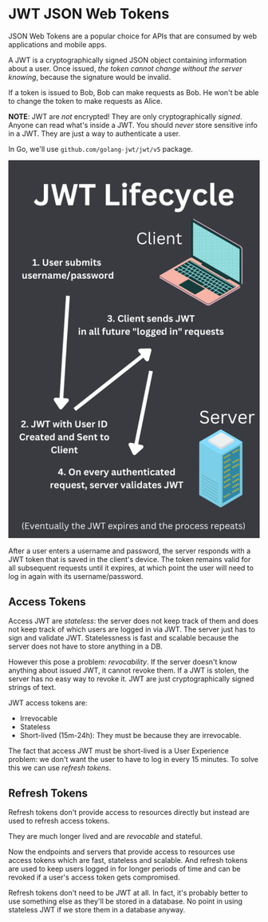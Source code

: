 # JWT JSON Web Tokens

JSON Web Tokens are a popular choice for APIs that are consumed by web applications and mobile apps.

A JWT is a cryptographically signed JSON object containing information about a user. Once issued, *the token cannot change without the server knowing*, because the signature would be invalid.

If a token is issued to Bob, Bob can make requests as Bob. He won't be able to change the token to make requests as Alice.

**NOTE**: JWT are *not* encrypted! They are only cryptographically *signed*. Anyone can read what's inside a JWT. You should *never* store sensitive info in a JWT. They are just a way to authenticate a user.

In Go, we'll use `github.com/golang-jwt/jwt/v5` package.

![JWT Lifecycle](./jwt.png)

After a user enters a username and password, the server responds with a JWT token that is saved in the client's device. The token remains valid for all subsequent requests until it expires, at which point the user will need to log in again with its username/password.

## Access Tokens

Access JWT are *stateless*: the server does not keep track of them and does not keep track of which users are logged in via JWT. The server just has to sign and validate JWT. Statelessness is fast and scalable because the server does not have to store anything in a DB.

However this pose a problem: *revocability*. If the server doesn't know anything about issued JWT, it cannot revoke them. If a JWT is stolen, the server has no easy way to revoke it. JWT are just cryptographically signed strings of text.

JWT access tokens are:
- Irrevocable
- Stateless
- Short-lived (15m-24h): They must be because they are irrevocable.

The fact that access JWT must be short-lived is a User Experience problem: we don't want the user to have to log in every 15 minutes. To solve this we can use *refresh tokens*.

## Refresh Tokens

Refresh tokens don't provide access to resources directly but instead are used to refresh access tokens.

They are much longer lived and are *revocable* and stateful.

Now the endpoints and servers that provide access to resources use access tokens which are fast, stateless and scalable. And refresh tokens are used to keep users logged in for longer periods of time and can be revoked if a user's access token gets compromised.

Refresh tokens don't need to be JWT at all. In fact, it's probably better to use something else as they'll be stored in a database. No point in using stateless JWT if we store them in a database anyway.
